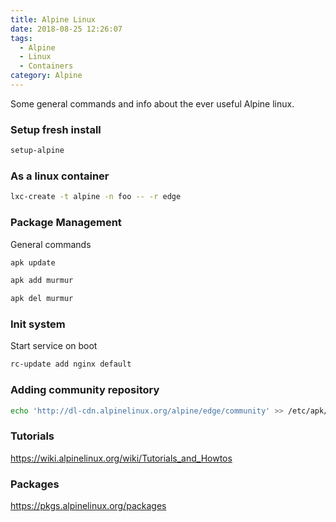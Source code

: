 ```yaml
---
title: Alpine Linux
date: 2018-08-25 12:26:07
tags: 
  - Alpine 
  - Linux 
  - Containers
category: Alpine
---
```


Some general commands and info about the ever useful Alpine linux. 

<!--more-->

### Setup fresh install
```bash
setup-alpine
```
### As a linux container
```bash
lxc-create -t alpine -n foo -- -r edge
```

### Package Management
General commands
```bash
apk update

apk add murmur

apk del murmur
```

### Init system
Start service on boot
```bash
rc-update add nginx default
```


### Adding community repository
```bash
echo 'http://dl-cdn.alpinelinux.org/alpine/edge/community' >> /etc/apk/repositories
```


### Tutorials

https://wiki.alpinelinux.org/wiki/Tutorials_and_Howtos



### Packages

https://pkgs.alpinelinux.org/packages
